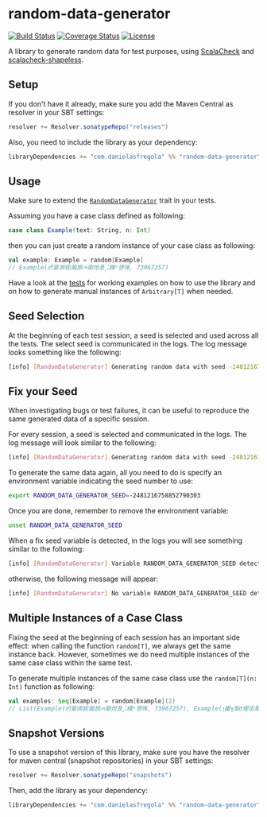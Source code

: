 random-data-generator
=====================

[![Build Status](https://travis-ci.org/DanielaSfregola/random-data-generator.svg?branch=master)](https://travis-ci.org/DanielaSfregola/random-data-generator) [![Coverage Status](https://img.shields.io/coveralls/DanielaSfregola/random-data-generator.svg)](https://coveralls.io/r/DanielaSfregola/random-data-generator?branch=master) [![License](http://img.shields.io/:license-Apache%202-red.svg)](http://www.apache.org/licenses/LICENSE-2.0.txt)

A library to generate random data for test purposes, using [ScalaCheck](https://github.com/rickynils/scalacheck) and [scalacheck-shapeless](https://github.com/alexarchambault/scalacheck-shapeless).

Setup
-----
If you don't have it already, make sure you add the Maven Central as resolver in your SBT settings:

```scala
resolver += Resolver.sonatypeRepo("releases")
```

Also, you need to include the library as your dependency:
```scala
libraryDependencies += "com.danielasfregola" %% "random-data-generator" % "1.4"
```

Usage
-----
Make sure to extend the [`RandomDataGenerator`](https://github.com/DanielaSfregola/random-data-generator/blob/master/src/main/scala/com/danielasfregola/randomdatagenerator/RandomDataGenerator.scala) trait in your tests.

Assuming you have a case class defined as following:
```scala
case class Example(text: String, n: Int)
```

then you can just create a random instance of your case class as following:
```scala
val example: Example = random[Example]
// Example(ਈ䈦㈾钜㔪旅ꪔ墛炝푰⡨䌆ᵅ퍧咪, 73967257)
```

Have a look at the [tests](https://github.com/DanielaSfregola/random-data-generator/blob/master/src/test/scala/RandomDataGeneratorSpec.scala) for working examples on how to use the library and on how to generate manual instances of `Arbitrary[T]` when needed.

Seed Selection
--------------
At the beginning of each test session, a seed is selected and used across all the tests.
The select seed is communicated in the logs. The log message looks something like the following:
```bash
[info] [RandomDataGenerator] Generating random data with seed -2481216758852790303
```

Fix your Seed
-------------
When investigating bugs or test failures, it can be useful to reproduce the same generated data of a specific session.

For every session, a seed is selected and communicated in the logs. The log message will look similar to the following:
```bash
[info] [RandomDataGenerator] Generating random data with seed -2481216758852790303
```

To generate the same data again, all you need to do is specify an environment variable indicating the seed number to use:
```bash
export RANDOM_DATA_GENERATOR_SEED=-2481216758852790303
```

Once you are done, remember to remove the environment variable:
```bash
unset RANDOM_DATA_GENERATOR_SEED
```

When a fix seed variable is detected, in the logs you will see something similar to the following:
```bash
[info] [RandomDataGenerator] Variable RANDOM_DATA_GENERATOR_SEED detected: setting seed to -2481216758852790303
```
otherwise, the following message will appear:
```bash
[info] [RandomDataGenerator] No variable RANDOM_DATA_GENERATOR_SEED detected: setting seed to random number
```

Multiple Instances of a Case Class
----------------------------------
Fixing the seed at the beginning of each session has an important side effect: when calling the function `random[T]`, we always get the same instance back.
However, sometimes we do need multiple instances of the same case class within the same test.

To generate multiple instances of the same case class use the `random[T](n: Int)` function as following:
```scala
val examples: Seq[Example] = random[Example](2)
// List(Example(ਈ䈦㈾钜㔪旅ꪔ墛炝푰⡨䌆ᵅ퍧咪, 73967257), Example(᭞㩵᭟뛎Ժ䌑讵蓐ꍊꎼꙐ涌㰑袽,1736119865))
```

Snapshot Versions
-----------------
To use a snapshot version of this library, make sure you have the resolver for maven central (snapshot repositories) in your SBT settings:
```scala
resolver += Resolver.sonatypeRepo("snapshots")
```

Then, add the library as your dependency:
```scala
libraryDependencies += "com.danielasfregola" %% "random-data-generator" % "1.5-SNAPSHOT"
```
